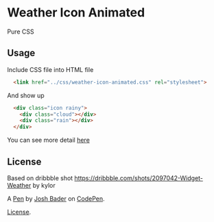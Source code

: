 # Weather Icon Animated

Pure CSS

## Usage

Include CSS file into HTML file

```html
  <link href="../css/weather-icon-animated.css" rel="stylesheet">
```

And show up

```html
  <div class="icon rainy">
    <div class="cloud"></div>
    <div class="rain"></div>
  </div>
```

You can see more detail [here](http://codemyui.com/post/123635917130/animated-weather-icons-in-css)

## License

Based on dribbble shot https://dribbble.com/shots/2097042-Widget-Weather by kylor

A [Pen](http://codepen.io/joshbader/pen/EjXgqr) by [Josh Bader](http://codepen.io/joshbader/) on [CodePen](http://codepen.io/).

[License](http://codepen.io/joshbader/pen/EjXgqr/license).
